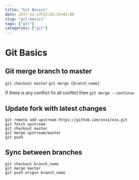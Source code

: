 ```yaml
---
title: "Git Basics"
date: 2017-12-13T12:02:15+01:00
slug: "git-basics"
tags: ["git"]
categories: ["git"]
---
```


# Git Basics

## Git merge branch to master

`git checkout master`
`git merge {branch_name}`

If there is any conflict fix all conflict then
`git merge --continue`

## Update fork with latest changes

 ```git
git remote add upstream https://github.com/xxxx/xxx.git
git fetch upstream
git checkout master
git merge upstream/master
git push
 ```

## Sync between branches

```git
git checkout branch_name
git merge master
git push origin branch_name
```